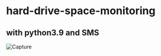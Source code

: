 # hard-drive-space-monitoring
## with python3.9 and SMS
![Capture](https://user-images.githubusercontent.com/23629581/129070056-6e85186b-0647-4f83-bb09-ece24340e5b3.JPG)
